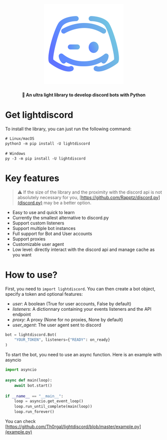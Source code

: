 <h1 align="center">
  <br>
  <img src="/logo.svg?raw=true" alt="LightDiscord" width="256">
  <br>
</h1>


<h4 align="center">🤖 An ultra light library to develop discord bots with Python</h4>

# Get lightdiscord

To install the library, you can just run the following command:
```console
# Linux/macOS
python3 -m pip install -U lightdiscord

# Windows
py -3 -m pip install -U lightdiscord
```

# Key features

> :warning: If the size of the library and the proximity with the discord api is not absolutely necessary for you, [https://github.com/Rapptz/discord.py](discord.py) may be a better option.

* Easy to use and quick to learn
* Currently the smallest alternative to discord.py
* Support custom listeners
* Support multiple bot instances
* Full support for Bot and User accounts
* Support proxies
* Customizable user agent
* Low level: directly interact with the discord api and manage cache as you want


# How to use?

First, you need to ``import lightdiscord``. You can then create a bot object, specify a token and optional features:

- *user*: A boolean (True for user accounts, False by default)
- *listeners*: A dictionnary containing your events listeners and the API endpoint
- *proxy*: A proxy (None for no proxies, None by default)
- *user_agent*: The user agent sent to discord


```python
bot = lightdiscord.Bot(
    "YOUR_TOKEN", listeners={"READY": on_ready}
)
```

To start the bot, you need to use an async function. Here is an example with asyncio
```python
import asyncio

async def main(loop):
    await bot.start()

if __name__ == "__main__":
    loop = asyncio.get_event_loop()
    loop.run_until_complete(main(loop))
    loop.run_forever()
```

You can check [https://github.com/Th0rgal/lightdiscord/blob/master/example.py](example.py)
